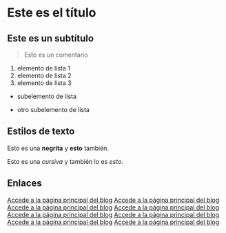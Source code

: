 # Este es el título

## Este es un subtítulo

> Esto es un comentario

1. elemento de lista 1
1. elemento de lista 2
1. elemento de lista 3
 - subelemento de lista
 + otro subelemento de lista

## Estilos de texto

 Esto es una **negrita** y __esto__ también.

 Esto es una *cursiva* y también lo es _esto_.

## Enlaces

[Accede a la página principal del blog](/blog/index.html)
[Accede a la página principal del blog](/blog/index.md)
[Accede a la página principal del blog](./blog/index.html)
[Accede a la página principal del blog](./blog/index.md)
[Accede a la página principal del blog](/index.html)
[Accede a la página principal del blog](/index.md)
[Accede a la página principal del blog](./index.html)
[Accede a la página principal del blog](./index.md)
